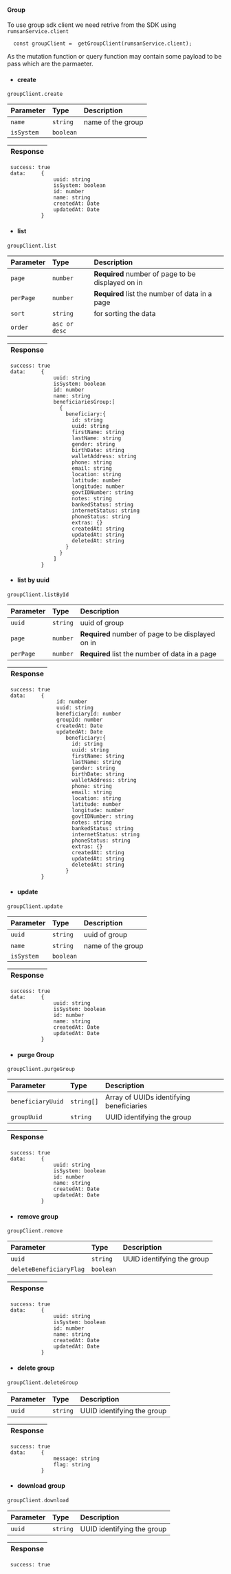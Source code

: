 #### Group

To use group sdk client we need retrive from the SDK using `rumsanService.client`

```
  const groupClient =  getGroupClient(rumsanService.client);

```

As the mutation function or query function may contain some payload to be pass which are the parmaeter.

- #### create

```
groupClient.create
```

| Parameter  | Type      | Description       |
| :--------- | :-------- | :---------------- |
| `name`     | `string`  | name of the group |
| `isSystem` | `boolean` |

| Response |
| :------- |

```
 success: true
 data:     {
               uuid: string
               isSystem: boolean
               id: number
               name: string
               createdAt: Date
               updatedAt: Date
           }

```

- #### list

```
groupClient.list
```

| Parameter | Type          | Description                                       |
| :-------- | :------------ | :------------------------------------------------ |
| `page`    | `number`      | **Required** number of page to be displayed on in |
| `perPage` | `number`      | **Required** list the number of data in a page    |
| `sort`    | `string`      | for sorting the data                              |
| `order`   | `asc or desc` |

| Response |
| :------- |

```
 success: true
 data:     {
               uuid: string
               isSystem: boolean
               id: number
               name: string
               beneficiariesGroup:[
                 {
                   beneficiary:{
                     id: string
                     uuid: string
                     firstName: string
                     lastName: string
                     gender: string
                     birthDate: string
                     walletAddress: string
                     phone: string
                     email: string
                     location: string
                     latitude: number
                     longitude: number
                     govtIDNumber: string
                     notes: string
                     bankedStatus: string
                     internetStatus: string
                     phoneStatus: string
                     extras: {}
                     createdAt: string
                     updatedAt: string
                     deletedAt: string
                   }
                 }
               ]
           }

```

- #### list by uuid

```
groupClient.listById
```

| Parameter | Type     | Description                                       |
| :-------- | :------- | :------------------------------------------------ |
| `uuid`    | `string` | uuid of group                                     |
| `page`    | `number` | **Required** number of page to be displayed on in |
| `perPage` | `number` | **Required** list the number of data in a page    |

| Response |
| :------- |

```
 success: true
 data:     {
                id: number
                uuid: string
                beneficiaryId: number
                groupId: number
                createdAt: Date
                updatedAt: Date
                   beneficiary:{
                     id: string
                     uuid: string
                     firstName: string
                     lastName: string
                     gender: string
                     birthDate: string
                     walletAddress: string
                     phone: string
                     email: string
                     location: string
                     latitude: number
                     longitude: number
                     govtIDNumber: string
                     notes: string
                     bankedStatus: string
                     internetStatus: string
                     phoneStatus: string
                     extras: {}
                     createdAt: string
                     updatedAt: string
                     deletedAt: string
                   }
           }

```

- #### update

```
groupClient.update
```

| Parameter  | Type      | Description       |
| :--------- | :-------- | :---------------- |
| `uuid`     | `string`  | uuid of group     |
| `name`     | `string`  | name of the group |
| `isSystem` | `boolean` |

| Response |
| :------- |

```
 success: true
 data:     {
               uuid: string
               isSystem: boolean
               id: number
               name: string
               createdAt: Date
               updatedAt: Date
           }

```

- #### purge Group

```
groupClient.purgeGroup
```

| Parameter         | Type       | Description                              |
| :---------------- | :--------- | :--------------------------------------- |
| `beneficiaryUuid` | `string[]` | Array of UUIDs identifying beneficiaries |
| `groupUuid`       | `string`   | UUID identifying the group               |

| Response |
| :------- |

```
 success: true
 data:     {
               uuid: string
               isSystem: boolean
               id: number
               name: string
               createdAt: Date
               updatedAt: Date
           }

```

- #### remove group

```
groupClient.remove
```

| Parameter               | Type      | Description                |
| :---------------------- | :-------- | :------------------------- |
| `uuid`                  | `string`  | UUID identifying the group |
| `deleteBeneficiaryFlag` | `boolean` |

| Response |
| :------- |

```
 success: true
 data:     {
               uuid: string
               isSystem: boolean
               id: number
               name: string
               createdAt: Date
               updatedAt: Date
           }

```

- #### delete group

```
groupClient.deleteGroup

```

| Parameter | Type     | Description                |
| :-------- | :------- | :------------------------- |
| `uuid`    | `string` | UUID identifying the group |

| Response |
| :------- |

```
 success: true
 data:     {
               message: string
               flag: string
           }

```

- #### download group

```h
groupClient.download

```

| Parameter | Type     | Description                |
| :-------- | :------- | :------------------------- |
| `uuid`    | `string` | UUID identifying the group |

| Response |
| :------- |

```
 success: true
```
